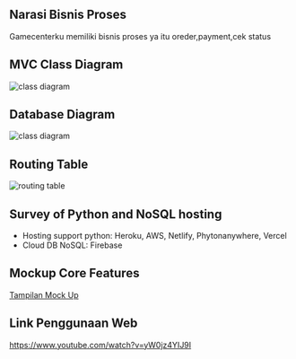 ## Narasi Bisnis Proses
Gamecenterku memiliki bisnis proses ya itu oreder,payment,cek status

## MVC Class Diagram
![class diagram](docs/diagrams/class-diagram/Class_Diagram.png)

## Database Diagram
![class diagram](docs/diagrams/erd/erd-2cores.png)

## Routing Table
![routing table](docs/diagrams/routing-table/routingtable.png)

## Survey of Python and NoSQL hosting
- Hosting support python: Heroku, AWS, Netlify, Phytonanywhere, Vercel
- Cloud DB NoSQL: Firebase

## Mockup Core Features
[Tampilan Mock Up](docs/diagrams/mock-up/Mock_up_Bangun_Karya.pdf)
## Link Penggunaan Web
https://www.youtube.com/watch?v=yW0jz4YIJ9I
